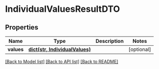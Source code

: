 # IndividualValuesResultDTO

## Properties
Name | Type | Description | Notes
------------ | ------------- | ------------- | -------------
**values** | [**dict(str, IndividualValues)**](IndividualValues.md) |  | [optional] 

[[Back to Model list]](../README.md#documentation-for-models) [[Back to API list]](../README.md#documentation-for-api-endpoints) [[Back to README]](../README.md)


